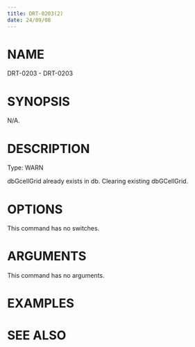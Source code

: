 ```yaml
---
title: DRT-0203(2)
date: 24/09/08
---
```


# NAME

DRT-0203 - DRT-0203

# SYNOPSIS

N/A.

# DESCRIPTION

Type: WARN

dbGcellGrid already exists in db. Clearing existing dbGCellGrid.

# OPTIONS

This command has no switches.

# ARGUMENTS

This command has no arguments.

# EXAMPLES

# SEE ALSO
